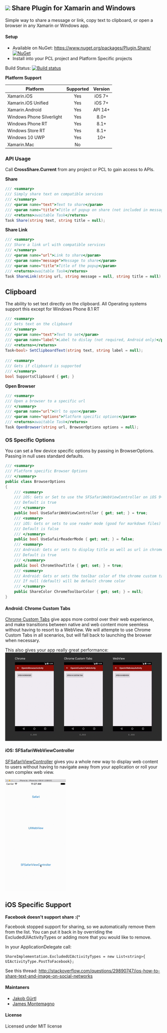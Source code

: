 ﻿## ![](http://refractored.com/images/plugin_share.png) Share Plugin for Xamarin and Windows

Simple way to share a message or link, copy text to clipboard, or open a browser in any Xamarin or Windows app.

#### Setup

* Available on NuGet: https://www.nuget.org/packages/Plugin.Share/ [![NuGet](https://img.shields.io/nuget/v/Plugin.Share.svg?label=NuGet)](https://www.nuget.org/packages/Plugin.Share/)
* Install into your PCL project and Platform Specific projects

Build Status: [![Build status](https://ci.appveyor.com/api/projects/status/xuonj5weexcjk6g9?svg=true)](https://ci.appveyor.com/project/JamesMontemagno/shareplugin)

**Platform Support**

|Platform|Supported|Version|
| ------------------- | :-----------: | :------------------: |
|Xamarin.iOS|Yes|iOS 7+|
|Xamarin.iOS Unified|Yes|iOS 7+|
|Xamarin.Android|Yes|API 14+|
|Windows Phone Silverlight|Yes|8.0+|
|Windows Phone RT|Yes|8.1+|
|Windows Store RT|Yes|8.1+|
|Windows 10 UWP|Yes|10+|
|Xamarin.Mac|No||
### API Usage

Call **CrossShare.Current** from any project or PCL to gain access to APIs.

**Share**
```csharp
/// <summary>
/// Simply share text on compatible services
/// </summary>
/// <param name="text">Text to share</param>
/// <param name="title">Title of popup on share (not included in message)</param>
/// <returns>awaitable Task</returns>
Task Share(string text, string title = null);
```

**Share Link**
```csharp
/// <summary>
/// Share a link url with compatible services
/// </summary>
/// <param name="url">Link to share</param>
/// <param name="message">Message to share</param>
/// <param name="title">Title of the popup</param>
/// <returns>awaitable Task</returns>
Task ShareLink(string url, string message = null, string title = null);
```

## Clipboard
The ability to set text directly on the clipboard. All Operating systems support this except for Windows Phone 8.1 RT

```csharp
/// <summary>
/// Sets text on the clipboard
/// </summary>
/// <param name="text">Text to set</param>
/// <param name="label">Label to dislay (not required, Android only)</param>
/// <returns></returns>
Task<bool> SetClipboardText(string text, string label = null);

/// <summary>
/// Gets if clipboard is supported
/// </summary>
bool SupportsClipboard { get; }
```


**Open Browser**
```csharp
/// <summary>
/// Open a browser to a specific url
/// </summary>
/// <param name="url">Url to open</param>
/// <param name="options">Platform specific options</param>
/// <returns>awaitable Task</returns>
Task OpenBrowser(string url, BrowserOptions options = null);
```

### OS Specific Options
You can set a few device specific options by passing in BrowserOptions. Passing in null uses standard defaults.

```csharp
/// <summary>
/// Platform specific Browser Options
/// </summary>
public class BrowserOptions
{
    /// <summary>
    /// iOS: Gets or Set to use the SFSafariWebViewController on iOS 9+ (recommended)
    /// Default is true
    /// </summary>
    public bool UseSafariWebViewController { get; set; } = true;
    /// <summary>
    /// iOS: Gets or sets to use reader mode (good for markdown files)
    /// Default is false
    /// </summary>
    public bool UseSafairReaderMode { get; set; } = false;
    /// <summary>
    /// Android: Gets or sets to display title as well as url in chrome custom tabs
    /// Default is true
    /// </summary>
    public bool ChromeShowTitle { get; set; } = true;
    /// <summary>
    /// Android: Gets or sets the toolbar color of the chrome custom tabs
    /// If null (default) will be default chrome color
    /// </summary>
    public ShareColor ChromeToolbarColor { get; set; } = null;
}
  ```
#### Android: Chrome Custom Tabs
[Chrome Custom Tabs](https://developer.chrome.com/multidevice/android/customtabs) give apps more control over their web experience, and make transitions between native and web content more seemless without having to resort to a WebView. We will attempte to use Chrome Custom Tabs in all scenarios, but will fall back to launching the browser when necessary.

This also gives your app really great performance:
![chrometabs](Art/chrome.gif)


#### iOS: SFSafariWebViewController
[SFSafariViewController](https://blog.xamarin.com/keep-users-engaged-with-ios-9s-sfsafariviewcontroller/) gives you a whole new way to display web content to users without having to navigate away from your application or roll your own complex web view.

![safari](Art/safari.gif)

## iOS Specific Support 

**Facebook doesn't support share :(***

Facebook stopped support for sharing, so we automatically remove them from the list. You can put it back in by overriding the ExcludedUIActivityTypes or adding more that you would like to remove.

In your ApplicationDelegate call:
```
ShareImplementation.ExcludedUIActivityTypes = new List<string>{ UIActivityType.PostToFacebook};
```

See this thread: http://stackoverflow.com/questions/29890747/ios-how-to-share-text-and-image-on-social-networks

#### Maintaners
* [Jakob Gürtl](https://github.com/jguertl)
* [James Montemagno](https://github.com/jamesmontemagno)

#### License
Licensed under MIT license
